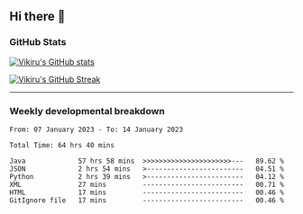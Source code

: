 ## Hi there 👋

### GitHub Stats

[![Vikiru's GitHub stats](https://github-readme-stats.vercel.app/api?username=vikiru&theme=nightowl&include_all_commits=true&count_private=true&hide=stars,contribs&show_icons=true)](https://github.com/anuraghazra/github-readme-stats)

[![Vikiru's GitHub Streak](https://streak-stats.demolab.com/?user=vikiru&theme=nightowl&hide_border=true&date_format=M%20j%5B%2C%20Y%5D)](https://github.com/DenverCoder1/github-readme-streak-stats)

---

### Weekly developmental breakdown

<!--START_SECTION:waka-->

```text
From: 07 January 2023 - To: 14 January 2023

Total Time: 64 hrs 40 mins

Java             57 hrs 58 mins  >>>>>>>>>>>>>>>>>>>>>>---   89.62 %
JSON             2 hrs 54 mins   >------------------------   04.51 %
Python           2 hrs 39 mins   >------------------------   04.12 %
XML              27 mins         -------------------------   00.71 %
HTML             17 mins         -------------------------   00.46 %
GitIgnore file   17 mins         -------------------------   00.46 %
```

<!--END_SECTION:waka-->
